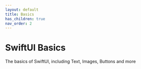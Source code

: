 ```yaml
---
layout: default
title: Basics
has_children: true
nav_order: 2
---
```


# SwiftUI Basics

The basics of SwiftUI, including Text, Images, Buttons and more